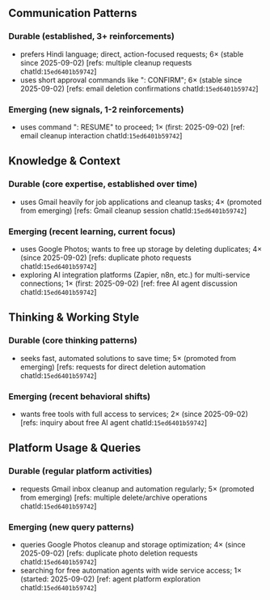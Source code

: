 ## Communication Patterns
### Durable (established, 3+ reinforcements)
- prefers Hindi language; direct, action-focused requests; 6× (stable since 2025-09-02) [refs: multiple cleanup requests chatId:`15ed6401b59742`]
- uses short approval commands like ": CONFIRM"; 6× (stable since 2025-09-02) [refs: email deletion confirmations chatId:`15ed6401b59742`]

### Emerging (new signals, 1-2 reinforcements)
- uses command ": RESUME" to proceed; 1× (first: 2025-09-02) [ref: email cleanup interaction chatId:`15ed6401b59742`]

## Knowledge & Context
### Durable (core expertise, established over time)
- uses Gmail heavily for job applications and cleanup tasks; 4× (promoted from emerging) [refs: Gmail cleanup session chatId:`15ed6401b59742`]

### Emerging (recent learning, current focus)
- uses Google Photos; wants to free up storage by deleting duplicates; 4× (since 2025-09-02) [refs: duplicate photo requests chatId:`15ed6401b59742`]
- exploring AI integration platforms (Zapier, n8n, etc.) for multi-service connections; 1× (first: 2025-09-02) [ref: free AI agent discussion chatId:`15ed6401b59742`]

## Thinking & Working Style
### Durable (core thinking patterns)
- seeks fast, automated solutions to save time; 5× (promoted from emerging) [refs: requests for direct deletion automation chatId:`15ed6401b59742`]

### Emerging (recent behavioral shifts)
- wants free tools with full access to services; 2× (since 2025-09-02) [refs: inquiry about free AI agent chatId:`15ed6401b59742`]

## Platform Usage & Queries
### Durable (regular platform activities)
- requests Gmail inbox cleanup and automation regularly; 5× (promoted from emerging) [refs: multiple delete/archive operations chatId:`15ed6401b59742`]

### Emerging (new query patterns)
- queries Google Photos cleanup and storage optimization; 4× (since 2025-09-02) [refs: duplicate photo deletion requests chatId:`15ed6401b59742`]
- searching for free automation agents with wide service access; 1× (started: 2025-09-02) [ref: agent platform exploration chatId:`15ed6401b59742`]